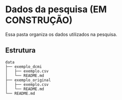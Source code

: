 # Dados da pesquisa (EM CONSTRUÇÃO)

Essa pasta organiza os dados utilizados na pesquisa.

## Estrutura

```
data
├── exemplo_dcmi
│   ├── exemplo.csv
│   └── README.md
├── exemplo_original
│   ├── exemplo.csv
│   └── README.md
└── README.md
```
